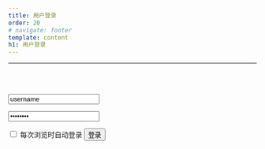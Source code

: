```yaml
---
title: 用户登录
order: 20
# navigate: footer
template: content
h1: 用户登录
---
```


<!--pico-element centre-park-->

---

<br />
<br />
<form action="http://forum.fimik.com/cn/api/login.php" method="POST">
    <p><input type="text" name="username" tabindex="1" value="username"></p>
    <p><input type="password" name="password" tabindex="2" value="password"></p>
    <p><input type="checkbox" name="remember" tabindex="3"> 每次浏览时自动登录 <input type="submit" value="登录" /></p>
</form>
<br />
<br />
<br />

<!--pico-element-end-->
